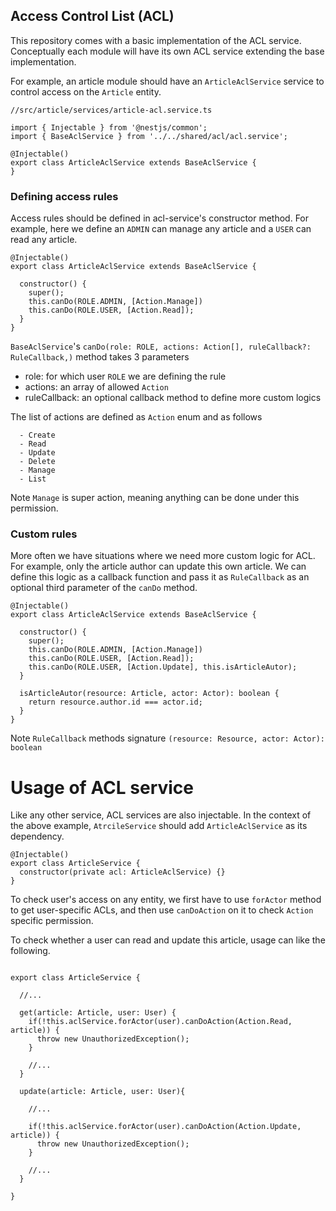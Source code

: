 ## Access Control List (ACL)

This repository comes with a basic implementation of the ACL service. Conceptually each module will have its own ACL service extending the base implementation.

For example, an article module should have an `ArticleAclService` service to control access on the `Article` entity.

```
//src/article/services/article-acl.service.ts

import { Injectable } from '@nestjs/common';
import { BaseAclService } from '../../shared/acl/acl.service';

@Injectable()
export class ArticleAclService extends BaseAclService {
}

```

### Defining access rules

Access rules should be defined in acl-service's constructor method. For example, here we define an `ADMIN` can manage any article and a `USER` can read any article.

```
@Injectable()
export class ArticleAclService extends BaseAclService {

  constructor() {
    super();
    this.canDo(ROLE.ADMIN, [Action.Manage])
    this.canDo(ROLE.USER, [Action.Read]);
  }
}

```

`BaseAclService`'s `canDo(role: ROLE, actions: Action[], ruleCallback?: RuleCallback,)` method takes 3 parameters

- role: for which user `ROLE` we are defining the rule
- actions: an array of allowed `Action`
- ruleCallback: an optional callback method to define more custom logics

The list of actions are defined as `Action` enum and as follows

```
  - Create
  - Read
  - Update
  - Delete
  - Manage
  - List
```

Note `Manage` is super action, meaning anything can be done under this permission.

### Custom rules

More often we have situations where we need more custom logic for ACL. For example, only the article author can update this own article. We can define this logic as a callback function and pass it as `RuleCallback` as an optional third parameter of the `canDo` method.

```
@Injectable()
export class ArticleAclService extends BaseAclService {

  constructor() {
    super();
    this.canDo(ROLE.ADMIN, [Action.Manage])
    this.canDo(ROLE.USER, [Action.Read]);
    this.canDo(ROLE.USER, [Action.Update], this.isArticleAutor);
  }

  isArticleAutor(resource: Article, actor: Actor): boolean {
    return resource.author.id === actor.id;
  }
}

```

Note `RuleCallback` methods signature `(resource: Resource, actor: Actor): boolean`

# Usage of ACL service

Like any other service, ACL services are also injectable. In the context of the above example, `AtrcileService` should add `ArticleAclService` as its dependency.

```
@Injectable()
export class ArticleService {
  constructor(private acl: ArticleAclService) {}
}

```

To check user's access on any entity, we first have to use `forActor` method to get user-specific ACLs, and then use `canDoAction` on it to check `Action` specific permission.

To check whether a user can read and update this article, usage can like the following.

```

export class ArticleService {

  //...

  get(article: Article, user: User) {
    if(!this.aclService.forActor(user).canDoAction(Action.Read, article)) {
      throw new UnauthorizedException();
    }

    //...
  }

  update(article: Article, user: User){

    //...

    if(!this.aclService.forActor(user).canDoAction(Action.Update, article)) {
      throw new UnauthorizedException();
    }

    //...
  }

}

```

